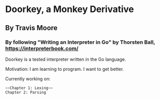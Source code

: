 # Doorkey, a Monkey Derivative 
## By Travis Moore
### By following "Writing an Interpreter in Go" by Thorsten Ball, https://interpreterbook.com/

Doorkey is a tested interpreter written in the Go language.

Motivation: I am learning to program. I want to get better.

Currently working on:

    ~~Chapter 1: Lexing~~
    Chapter 2: Parsing